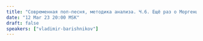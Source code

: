 ```yaml
---
title: "Современная поп-песня, методика анализа. Ч.6. Ещё раз о Моргенштерне, группе Little Big и немного о Шамане и старых военных песных"
date: "12 Mar 23 20:00 MSK"
draft: false
speakers: ["vladimir-barishnikov"]
---
```

